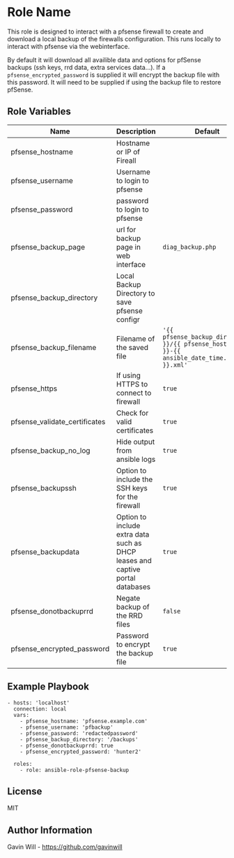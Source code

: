 # Role Name

This role is designed to interact with a pfsense firewall to create and download a local backup of the firewalls configuration. This runs locally to interact with pfsense via the webinterface. 

By default it will download all availible data and options for pfSense backups (ssh keys, rrd data, extra services data...). If a `pfsense_encrypted_password` is supplied it will encrypt the backup file with this password. It will need to be supplied if using the backup file to restore pfSense.

## Role Variables

| Name                          | Description                                    | Default                                                                                       |
| ----------------------------- | ---------------------------------------------- | --------------------------------------------------------------------------------------------- |
| pfsense_hostname              | Hostname or IP of Fireall                      |                                                                                               |
| pfsense_username              | Username to login to pfsense                   |                                                                                               |
| pfsense_password              | password to login to pfsense                   |                                                                                               |
| pfsense_backup_page           | url for backup page in web interface           | `diag_backup.php`                                                                             |
| pfsense_backup_directory      | Local Backup Directory to save pfsense configr |                                                                                               |
| pfsense_backup_filename       | Filename of the saved file                     | `'{{ pfsense_backup_directory }}/{{ pfsense_hostname }}-{{ ansible_date_time.iso8601 }}.xml'` |
| pfsense_https                 | If using HTTPS to connect to firewall          | `true`                                                                                        |
| pfsense_validate_certificates | Check for valid certificates                   | `true`                                                                                        |
| pfsense_backup_no_log         | Hide output from ansible logs                  | `true`                                                                                        |
| pfsense_backupssh         | Option to include the SSH keys for the firewall                | `true`                                                                                        |
| pfsense_backupdata         | Option to include extra data such as DHCP leases and captive portal databases                  | `true`                                                                                        |
| pfsense_donotbackuprrd         | Negate backup of the RRD files                | `false`                                                                                        |
| pfsense_encrypted_password         | Password to encrypt the backup file               | `true`                                                                                        |

## Example Playbook

```
- hosts: 'localhost'
  connection: local
  vars:
    - pfsense_hostname: 'pfsense.example.com'
    - pfsense_username: 'pfbackup'
    - pfsense_password: 'redactedpassword'
    - pfsense_backup_directory: '/backups'
    - pfsense_donotbackuprrd: true
    - pfsense_encrypted_password: 'hunter2'

  roles:
    - role: ansible-role-pfsense-backup
```

## License

MIT

## Author Information

Gavin Will - https://github.com/gavinwill
